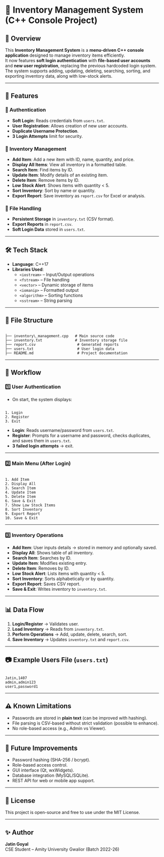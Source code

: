 # 🧾 Inventory Management System (C++ Console Project)

## 📌 Overview
This **Inventory Management System** is a **menu-driven C++ console application** designed to manage inventory items efficiently.  
It now features **soft login authentication** with **file-based user accounts** and **new user registration**, replacing the previous hardcoded login system.  
The system supports adding, updating, deleting, searching, sorting, and exporting inventory data, along with low-stock alerts.

---

## 🚀 Features

### 🔐 Authentication
- **Soft Login**: Reads credentials from `users.txt`.
- **User Registration**: Allows creation of new user accounts.
- **Duplicate Username Protection**.
- **3 Login Attempts** limit for security.

### 📂 Inventory Management
- **Add Item**: Add a new item with ID, name, quantity, and price.
- **Display All Items**: View all inventory in a formatted table.
- **Search Item**: Find items by ID.
- **Update Item**: Modify details of an existing item.
- **Delete Item**: Remove items by ID.
- **Low Stock Alert**: Shows items with quantity < 5.
- **Sort Inventory**: Sort by name or quantity.
- **Export Report**: Save inventory as `report.csv` for Excel or analysis.

### 💾 File Handling
- **Persistent Storage** in `inventory.txt` (CSV format).
- **Export Reports** in `report.csv`.
- **Soft Login Data** stored in `users.txt`.

---

## 🛠️ Tech Stack
- **Language**: C++17
- **Libraries Used**:
  - `<iostream>` – Input/Output operations
  - `<fstream>` – File handling
  - `<vector>` – Dynamic storage of items
  - `<iomanip>` – Formatted output
  - `<algorithm>` – Sorting functions
  - `<sstream>` – String parsing

---

## 📂 File Structure
```

├── inventory\_management.cpp   # Main source code
├── inventory.txt               # Inventory storage file
├── report.csv                   # Generated reports
├── users.txt                    # User login data
├── README.md                    # Project documentation

```

---

## 🔄 Workflow

### **1️⃣ User Authentication**
- On start, the system displays:
```

1. Login
2. Register
3. Exit

```
- **Login**: Reads username/password from `users.txt`.
- **Register**: Prompts for a username and password, checks duplicates, and saves them in `users.txt`.
- **3 failed login attempts** → exit.

---

### **2️⃣ Main Menu (After Login)**
```

1. Add Item
2. Display All
3. Search Item
4. Update Item
5. Delete Item
6. Save & Exit
7. Show Low Stock Items
8. Sort Inventory
9. Export Report
10. Save & Exit

```

---

### **3️⃣ Inventory Operations**
- **Add Item**: User inputs details → stored in memory and optionally saved.
- **Display All**: Shows table of all inventory.
- **Search Item**: Searches by ID.
- **Update Item**: Modifies existing entry.
- **Delete Item**: Removes by ID.
- **Low Stock Alert**: Lists items with quantity < 5.
- **Sort Inventory**: Sorts alphabetically or by quantity.
- **Export Report**: Saves CSV report.
- **Save & Exit**: Writes inventory to `inventory.txt`.

---

## 📊 Data Flow
1. **Login/Register** → Validates user.
2. **Load Inventory** → Reads from `inventory.txt`.
3. **Perform Operations** → Add, update, delete, search, sort.
4. **Save Inventory** → Updates `inventory.txt` and `report.csv`.

---

## 📷 Example Users File (`users.txt`)
```

Jatin,1407
admin,admin123
user1,password1

```

---

## ⚠️ Known Limitations
- Passwords are stored in **plain text** (can be improved with hashing).
- File parsing is CSV-based without strict validation (possible to enhance).
- No role-based access (e.g., Admin vs Viewer).

---

## 🔮 Future Improvements
- Password hashing (SHA-256 / bcrypt).
- Role-based access control.
- GUI interface (Qt, wxWidgets).
- Database integration (MySQL/SQLite).
- REST API for web or mobile app support.

---

## 📜 License
This project is open-source and free to use under the MIT License.

---

## ✨ Author
**Jatin Goyal**  
CSE Student – Amity University Gwalior (Batch 2022-26)  
```

